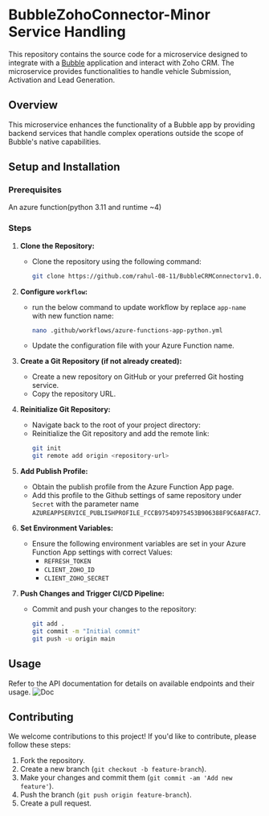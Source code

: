 # BubbleZohoConnector-Minor Service Handling

This repository contains the source code for a microservice designed to integrate with a [Bubble](https://bubble.io/) application and interact with Zoho CRM. The microservice provides functionalities to handle vehicle Submission, Activation and Lead Generation.


## Overview

This microservice enhances the functionality of a Bubble app by providing backend services that handle complex operations outside the scope of Bubble's native capabilities.

## Setup and Installation

### Prerequisites
  An azure function(python 3.11 and runtime ~4)

### Steps

1. **Clone the Repository:**
   - Clone the repository using the following command:
     ```bash
     git clone https://github.com/rahul-08-11/BubbleCRMConnectorv1.0.git
     ```

2. **Configure `workflow`:**
   - run the below command to update workflow by replace `app-name` with new function name:
     ```bash
     nano .github/workflows/azure-functions-app-python.yml 
     ```
   - Update the configuration file with your Azure Function name.

3. **Create a Git Repository (if not already created):**
   - Create a new repository on GitHub or your preferred Git hosting service.
   - Copy the repository URL.

4. **Reinitialize Git Repository:**
   - Navigate back to the root of your project directory:
   - Reinitialize the Git repository and add the remote link:
     ```bash
     git init
     git remote add origin <repository-url>
     ```

5. **Add Publish Profile:**
   - Obtain the publish profile from the Azure Function App page.
   - Add this profile to the Github settings of same repository under `Secret` with the parameter name `AZUREAPPSERVICE_PUBLISHPROFILE_FCCB9754D975453B906388F9C6A8FAC7`.

6. **Set Environment Variables:**
   - Ensure the following environment variables are set in your Azure Function App settings with correct Values:
     - `REFRESH_TOKEN`
     - `CLIENT_ZOHO_ID`
     - `CLIENT_ZOHO_SECRET`

7. **Push Changes and Trigger CI/CD Pipeline:**
   - Commit and push your changes to the repository:
     ```bash
     git add .
     git commit -m "Initial commit"
     git push -u origin main
     ```

## Usage

Refer to the API documentation for details on available endpoints and their usage. ![Doc](https://autonerd.gitbook.io/bubble-service)


## Contributing

We welcome contributions to this project! If you'd like to contribute, please follow these steps:
1. Fork the repository.
2. Create a new branch (`git checkout -b feature-branch`).
3. Make your changes and commit them (`git commit -am 'Add new feature'`).
4. Push the branch (`git push origin feature-branch`).
5. Create a pull request.

